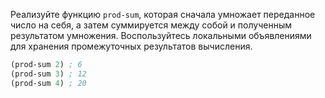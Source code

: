 Реализуйте функцию `prod-sum`, которая сначала умножает переданное число на себя, а затем суммируется между собой и полученным результатом умножения. Воспользуйтесь локальными объявлениями для хранения промежуточных результатов вычисления.

```clojure
(prod-sum 2) ; 6
(prod-sum 3) ; 12
(prod-sum 4) ; 20
```
